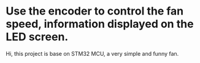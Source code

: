 # Use the encoder to control the fan speed, information displayed on the LED screen.

Hi, this project is base on STM32 MCU, a very simple and funny fan.
